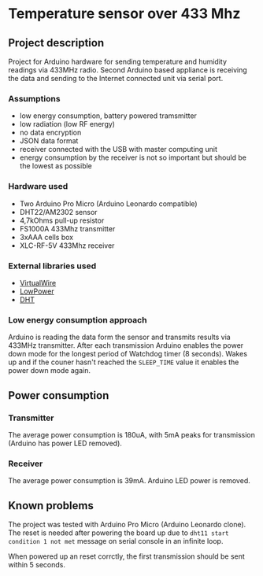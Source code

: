 # Temperature sensor over 433 Mhz

## Project description
Project for Arduino hardware for sending temperature and humidity readings via 433MHz radio. Second Arduino based appliance is receiving the data and sending to the Internet connected unit via serial port.

### Assumptions
* low energy consumption, battery powered tramsmitter
* low radiation (low RF energy)
* no data encryption
* JSON data format
* receiver connected with the USB with master computing unit
* energy consumption by the receiver is not so important but should be the lowest as possible

### Hardware used
* Two Arduino Pro Micro (Arduino Leonardo compatible)
* DHT22/AM2302 sensor
* 4,7kOhms pull-up resistor
* FS1000A 433Mhz transmitter
* 3xAAA cells box
* XLC-RF-5V 433Mhz receiver

### External libraries used
* [VirtualWire](https://www.airspayce.com/mikem/arduino/VirtualWire/)
* [LowPower](https://github.com/rocketscream/Low-Power.git)
* [DHT](https://github.com/nettigo/DHT.git)

### Low energy consumption approach
Arduino is reading the data form the sensor and transmits results via 433MHz transmitter.
After each transmission Arduino enables the power down mode for the longest period of Watchdog timer (8 seconds). Wakes up and if the couner hasn't reached the `SLEEP_TIME` value it enables the power down mode again.

## Power consumption

### Transmitter
The average power consumption is 180uA, with 5mA peaks for transmission (Arduino has power LED removed).

### Receiver
The average power consumption is 39mA. Arduino LED power is removed.

## Known problems
The project was tested with Arduino Pro Micro (Arduino Leonardo clone). The reset is needed after powering the board up due to `dht11 start condition 1 not met` message on serial console in an infinite loop.

When powered up an reset corrctly, the first transmission should be sent within 5 seconds.